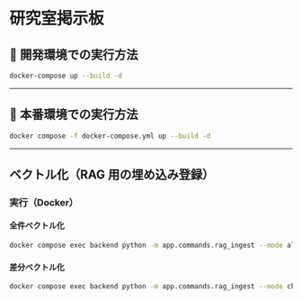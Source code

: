 # 研究室掲示板

## 🧪 開発環境での実行方法
```bash
docker-compose up --build -d
```

---

## 🚀 本番環境での実行方法

```bash
docker compose -f docker-compose.yml up --build -d
```
---

## ベクトル化（RAG 用の埋め込み登録）

### 実行（Docker）
#### 全件ベクトル化
```bash
docker compose exec backend python -m app.commands.rag_ingest --mode all
```
#### 差分ベクトル化
```bash
docker compose exec backend python -m app.commands.rag_ingest --mode changed
```